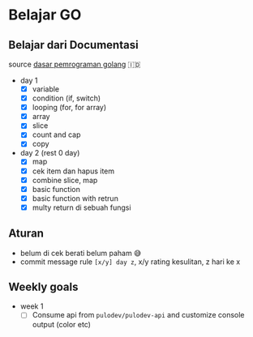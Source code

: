 # Belajar GO

## Belajar dari Documentasi
source [dasar pemrograman golang](https://raw.githubusercontent.com/novalagung/dasarpemrogramangolang/ebooks/dasarpemrogramangolang.pdf) 🇮🇩
- day 1
  - [x] variable
  - [x] condition (if, switch)
  - [x] looping (for, for array)
  - [x] array
  - [x] slice
  - [x] count and cap
  - [x] copy

- day 2 (rest 0 day)
  - [x] map
  - [x] cek item dan hapus item
  - [x] combine slice, map
  - [x] basic function
  - [x] basic function with retrun
  - [x] multy return di sebuah fungsi

## Aturan
- belum di cek berati belum paham 😅
- commit message rule `[x/y] day z`, x/y rating kesulitan, z hari ke x

## Weekly goals
- week 1
  - [ ] Consume api from `pulodev/pulodev-api` and customize console output (color etc)
